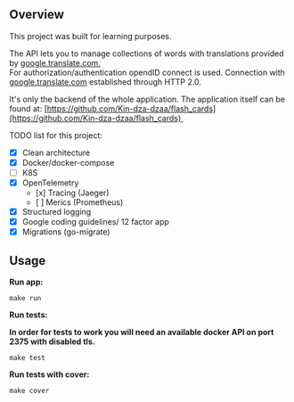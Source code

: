 ## Overview

This project was built for learning purposes. 

The API lets you to manage collections of words with translations provided by [google.translate.com.](google.translate.com)   
For authorization/authentication opendID connect is used. Connection with [google.translate.com](google.translate.com) established through HTTP 2.0. 

It's only the backend of the whole application. The application itself can be found at: [https://github.com/Kin-dza-dzaa/flash_cards](https://github.com/Kin-dza-dzaa/flash_cards) 

TODO list for this project:

*   [x] Clean architecture
*   [x] Docker/docker-compose
*   [ ] K8S
*   [x] OpenTelemetry 
    *    [x]  Tracing (Jaeger)
    *    [ ]  Merics (Prometheus)
*   [x] Structured logging
*   [x] Google coding guidelines/ 12 factor app
*   [x] Migrations (go-migrate)

## Usage

**Run app:**

```plaintext
make run
```

**Run tests:**

**In order for tests to work you will need an available docker API on port 2375 with disabled tls.**

```plaintext
make test
```

**Run tests with cover:**

```plaintext
make cover
```